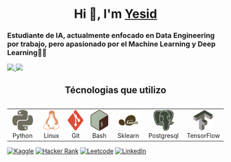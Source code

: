 <h1 align="center">Hi 👋, I'm <a href="#" target="blank">Yesid</a></h1>
<h3 align="left">Estudiante de IA, actualmente enfocado en Data Engineering por trabajo, pero apasionado por el Machine Learning y Deep Learning👨‍💻</h3>

<div align="left">
<a href="https://github.com/yesidexe">
  <img height="180em" src="https://github-readme-stats.vercel.app/api?username=yesidexe&show_icons=true&cache_seconds=86400&theme=noctis_minimus&rank_icon=github"/>
  <img height="180em" src="https://github-readme-stats.vercel.app/api/top-langs/?username=yesidexe&layout=compact&langs_count=8&theme=noctis_minimus"/>    
</a>
</div>

<div align="center">
    <h2 style="display: inline-block">Técnologias que utilizo</h2>
</div>

<table style="border: none">
  <tr>
    <td align="center" width="96" style="border: none">
      <a href="#macropower-tech">
        <img src="./img/1-python-127-svgrepo-com.svg" width="48" height="48" alt="python"/>
      </a>
      <br>Python
    </td>
    <td align="center" width="96" style="border: none">
      <a href="#macropower-tech">
        <img src="./img/2-linux-svgrepo-com.svg" width="48" height="48" alt="Python" />
      </a>
      <br>Linux
    </td>
    <td align="center" width="96" style="border: none">
      <a href="#macropower-tech">
        <img src="img/11-git-svgrepo-com.svg" width="48" height="48" alt="Jsonnet" />
      </a>
      <br>Git
    </td>
    <td align="center" width="96" style="border: none">
      <a href="#macropower-tech">
        <img src="img/4-bash-icon-svgrepo-com.svg" width="48" height="48" alt="TypeScript" />
      </a>
      <br>Bash
    </td>
    <td align="center" width="96" style="border: none">
      <a href="#macropower-tech" >
        <img src="img/5-scikitlearn-svgrepo-com.svg" width="48" height="48" alt="Kubernetes" />
      </a>
      <br>Sklearn
    </td>
    <td align="center" width="96" style="border: none"> 
      <a href="#macropower-tech" >
        <img src="img/6-postgresql-svgrepo-com.svg" width="48" height="48" alt="Docker" />
      </a>
      <br>Postgresql
    </td>
    <!--
    <td align="center"  width="96" style="border: none">
      <a href="#macropower-tech">
        <img src="img/7-pytorch-svgrepo-com.svg" width="48" height="48" alt="Debian" />
      </a>
      <br>Pytorch
    </td>
    -->
    <!--
    <td align="center" width="96" style="border: none">
      <a href="#macropower-tech" >
        <img src="img/8-fastapi-svgrepo-com.svg" width="48" height="48" alt="Grafana" />
      </a>
      <br>Fastapi
    </td>
     --> 
    <!--
    <td align="center" width="96" style="border: none">
      <a href="#macropower-tech" >
        <img src="img/9-docker-svgrepo-com.svg" width="48" height="48" alt="Grafana" />
      </a>
      <br>Docker
    </td>
    -->       
    <td align="center" width="96" style="border: none">
      <a href="#macropower-tech" >
        <img src="img/10-tensorflow-svgrepo-com.svg" width="48" height="48" alt="Grafana" />
      </a>
      <br>TensorFlow
    </td>     
  </tr>
</table>

<a href="https://www.kaggle.com/yesidjurardo" target="_blank"><img src="https://img.shields.io/badge/Kaggle-20BEFF?style=for-the-badge&logo=Kaggle&logoColor=white" alt="Kaggle"></a>
<a href="https://www.hackerrank.com/profile/yesidexe" target="_blank"><img src="https://img.shields.io/badge/-Hackerrank-2EC866?style=for-the-badge&logo=HackerRank&logoColor=white" alt="Hacker Rank"></a>
<a href="https://leetcode.com/yesidexe/" target="_blank"><img src="https://img.shields.io/badge/-LeetCode-FFA116?style=for-the-badge&logo=LeetCode&logoColor=black" alt="Leetcode"></a>
<a href="https://www.linkedin.com/in/yesid-jurado/" target="_blank"><img src="https://img.shields.io/badge/LinkedIn-0077B5?style=for-the-badge&logo=linkedin&logoColor=white" alt="LinkedIn"></a>



